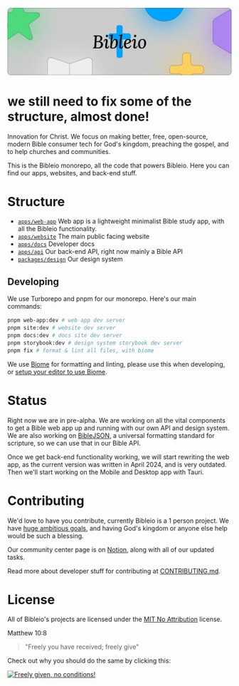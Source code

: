 ![Banner](.github/assets/gh-org.png)

# we still need to fix some of the structure, almost done!

Innovation for Christ. We focus on making better, free, open-source, modern Bible consumer tech for God's kingdom, preaching the gospel, and to help churches and communities.

This is the Bibleio monorepo, all the code that powers Bibleio. Here you can find our apps, websites, and back-end stuff.

# Structure

- [`apps/web-app`](https://github.com/bibleio/bibleio/tree/main/apps/web-app) Web app is a lightweight minimalist Bible study app, with all the Bibleio functionality.
- [`apps/website`](https://github.com/bibleio/bibleio/tree/main/apps/website) The main public facing website
- [`apps/docs`](https://github.com/bibleio/bibleio/tree/main/apps/docs) Developer docs
- [`apps/api`](https://github.com/bibleio/bibleio/tree/main/apps/api) Our back-end API, right now mainly a Bible API
- [`packages/design`](https://github.com/bibleio/bibleio/tree/main/packages/design) Our design system

## Developing

We use Turborepo and pnpm for our monorepo. Here's our main commands:
```bash
pnpm web-app:dev # web app dev server
pnpm site:dev # website dev server
pnpm docs:dev # docs site dev server
pnpm storybook:dev # design system storybook dev server
pnpm fix # format & lint all files, with biome
```
We use [Biome](https://biomejs.dev/) for formatting and linting, please use this when developing, or [setup your editor to use Biome](https://biomejs.dev/guides/editors/first-party-extensions/).

# Status

Right now we are in pre-alpha. We are working on all the vital components to get a Bible web app up and running with our own API and design system. We are also working on [BibleJSON](https://github.com/bibleio/biblejson), a universal formatting standard for scripture, so we can use that in our Bible API.

Once we get back-end functionality working, we will start rewriting the web app, as the current version was written in April 2024, and is very outdated. Then we'll start working on the Mobile and Desktop app with Tauri.

# Contributing

We'd love to have you contribute, currently Bibleio is a 1 person project. We have [huge ambitious goals](https://www.bibleio.com/roadmap), and having God's kingdom or anyone else help would be such a blessing.

Our community center page is on [Notion](https://cat-skate-e91.notion.site/Bibleio-102aafe2ea3c8158b203e996e06c9aa7), along with all of our updated tasks.

Read more about developer stuff for contributing at [CONTRIBUTING.md](.github/CONTRIBUTING.md).

# License


All of Bibleio's projects are licensed under the [MIT No Attribution](LICENSE.txt) license.

Matthew 10:8
> "Freely you have received; freely give"

Check out why you should do the same by clicking this:

[<img src="https://copy.church/badges/lcc_alt_pde.png" alt="Freely given, no conditions!" width="300"/>](https://copy.church/explain/importance/)
